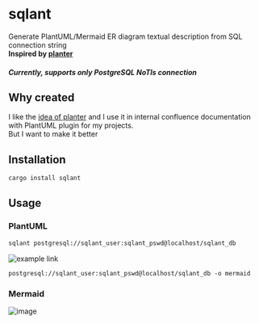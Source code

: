 # sqlant

Generate PlantUML/Mermaid ER diagram textual description from SQL connection string  
**Inspired by [planter](https://github.com/achiku/planter)**  
##### **Currently, supports only PostgreSQL NoTls connection**

## Why created
I like the [idea of planter](https://github.com/achiku/planter#why-created) and I use it in 
internal confluence documentation with PlantUML plugin for my projects.  
But I want to make it better

## Installation 
```bash
cargo install sqlant
```

## Usage
### PlantUML
```bash
sqlant postgresql://sqlant_user:sqlant_pswd@localhost/sqlant_db
```

![example link ](https://www.plantuml.com/plantuml/png/nPR1Jzi-5CVl_YkUWeIW-bKL713mwogqmtROXdRQZfPZFnfJnuxi5o0i_EzhGx525qnN8TPJKd_yxFU-tppx8f3mL9U65LeXIEsbGHOMsbR2YnACjaXDXU0y5OunjAIfWMmqadKWLw8VZJBunQRvR2gTSVvyJvsTgICvc-uli9bD9zs_i-LubccLPTD9FZk7oIJBSZtNbh9i-SB6up4RTOnGocC8VP3mxX5R8rQKc1gl2cUHsxhCqQSuZtCT23qgBkWPg4iC9CeARZKLi7g5UsUnF_bULrmwzS967eOgnPrNRrglTG3H_OO2n9LVY1IpKMZq3Vg6bqY5KwcgEQzsB5abcX8jRR56A7HLQJldMxY170d3Awybzh6b_EYr_9CaSST5wMfBm_YcUbs-N249RRRKRdjTd5SfTTx99c5Hl-gGMB84ixirElcuk2BqAu5IGaOwnoldCO4dXEIYghox4VzSqHsMUfR7LYsrotKdNLo5Nf1B9FIynfLtgfRqdZtk1grohtSuAGZdpZTzQhrR7iVw_Chk4K-VG-ds7nRr-zKZ9lLgGRefoMEqzh8G0NbjDMtLO8Cm6Fu2r_V9S_mMzRpOiai_kk2jwlms5utXFJwTQJjsdhJ_q_b8JKb36stnA0K44eGf87qhYeiSlrWjDdXVUd3ZSTjkt3ePssZgGsICakRZPyfOwgHe8xqHXx5-yujX-yPaB2uIX_jp61kqI3iKYRdy6YL1jhR7HrFZ3-qCqYo6Z5rjD7ho2noWhSl334I0JMhfHK23ahopMWO6rtYBnZSC2bTY9ut1ELe5VlLLCfZkVIvSe9-59lolzpnh0Q3z09n_xNZEeMNGzeoUdvwU7EMRNbxweONlNfV2D_05csvMqlujV78UzTn67FRtJe-FJ_vVFdqJLWbQ9NQbqIWuk7G4bxKnXqiIhNfCXbsWLNLfVWC0)
```
postgresql://sqlant_user:sqlant_pswd@localhost/sqlant_db -o mermaid
```
### Mermaid
![image](https://github.com/kurotych/sqlant/assets/20345096/a7d64db6-2d78-4631-bbfc-58cad5a77adb)
